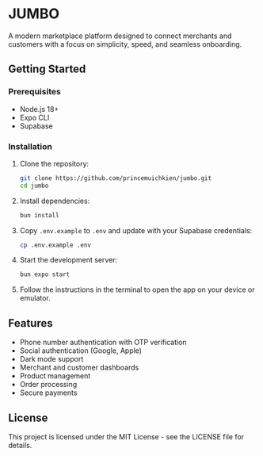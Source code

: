 # JUMBO

A modern marketplace platform designed to connect merchants and customers with a focus on simplicity, speed, and seamless onboarding.

## Getting Started

### Prerequisites

- Node.js 18+
- Expo CLI
- Supabase

### Installation

1. Clone the repository:
   ```bash
   git clone https://github.com/princemuichkien/jumbo.git
   cd jumbo
   ```

2. Install dependencies:
   ```bash
   bun install
   ```

3. Copy `.env.example` to `.env` and update with your Supabase credentials:
   ```bash
   cp .env.example .env
   ```

4. Start the development server:
   ```bash
   bun expo start
   ```

5. Follow the instructions in the terminal to open the app on your device or emulator.

## Features

- Phone number authentication with OTP verification
- Social authentication (Google, Apple)
- Dark mode support
- Merchant and customer dashboards
- Product management
- Order processing
- Secure payments

## License

This project is licensed under the MIT License - see the LICENSE file for details. 